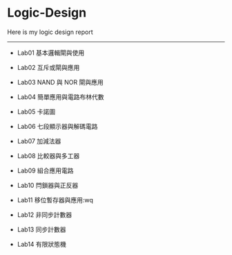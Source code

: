 # Logic-Design
Here is my logic design report

---

- Lab01 基本邏輯閘與使用

- Lab02 互斥或閘與應用

- Lab03 NAND 與 NOR 閘與應用

- Lab04 簡單應用與電路布林代數

- Lab05 卡諾圖

- Lab06 七段顯示器與解碼電路

- Lab07 加減法器

- Lab08 比較器與多工器

- Lab09 組合應用電路

- Lab10 閂鎖器與正反器

- Lab11 移位暫存器與應用:wq

- Lab12 非同步計數器

- Lab13 同步計數器

- Lab14 有限狀態機
